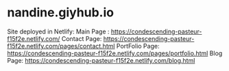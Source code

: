 # nandine.giyhub.io

Site deployed in Netlify:
Main Page : https://condescending-pasteur-f15f2e.netlify.com/
Contact Page: https://condescending-pasteur-f15f2e.netlify.com/pages/contact.html
PortFolio Page: https://condescending-pasteur-f15f2e.netlify.com/pages/portfolio.html
Blog Page: https://condescending-pasteur-f15f2e.netlify.com/blog.html

